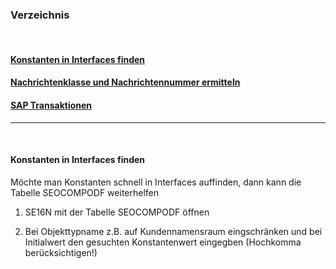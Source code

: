 ### Verzeichnis
<br>

#### [Konstanten in Interfaces finden](#constinferface)
#### [Nachrichtenklasse und Nachrichtennummer ermitteln](#messages)
#### [SAP Transaktionen](#transaction)

***
<br>


#### **Konstanten in Interfaces finden** <a name="constinferface"></a>

Möchte man Konstanten schnell in Interfaces auffinden, dann kann die Tabelle SEOCOMPODF weiterhelfen

1) SE16N mit der Tabelle SEOCOMPODF öffnen

2) Bei Objekttypname z.B. auf Kundennamensraum eingschränken und bei Initialwert den gesuchten Konstantenwert eingegben (Hochkomma berücksichtigen!)
